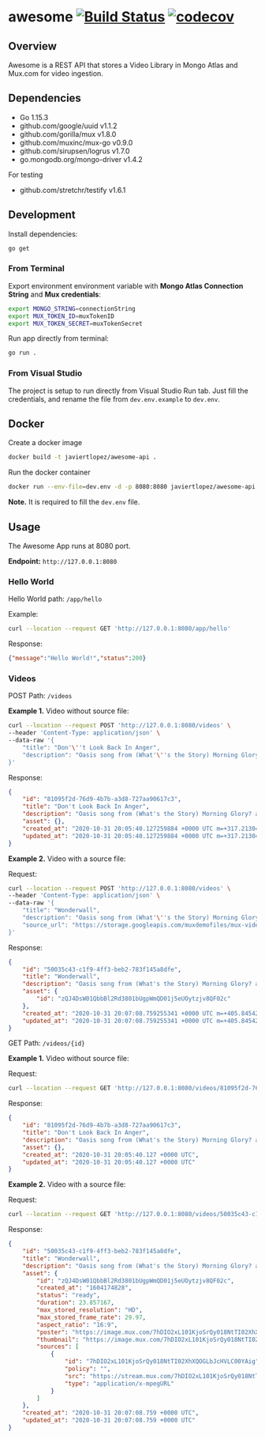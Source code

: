 # awesome [![Build Status](https://travis-ci.com/javiertlopez/awesome.svg?token=pyy6Hs7N6KLZpHXbFbXd&branch=main)](https://travis-ci.com/javiertlopez/awesome) [![codecov](https://codecov.io/gh/javiertlopez/awesome/branch/main/graph/badge.svg?token=I8D2Z4TZX4)](undefined)

## Overview
Awesome is a REST API that stores a Video Library in Mongo Atlas and Mux.com for video ingestion.

## Dependencies

- Go 1.15.3
- github.com/google/uuid v1.1.2
- github.com/gorilla/mux v1.8.0
- github.com/muxinc/mux-go v0.9.0
- github.com/sirupsen/logrus v1.7.0
- go.mongodb.org/mongo-driver v1.4.2

For testing
- github.com/stretchr/testify v1.6.1

## Development

Install dependencies:

```bash
go get
```

### From Terminal

Export environment environment variable with **Mongo Atlas Connection String** and **Mux credentials**:

```bash
export MONGO_STRING=connectionString
export MUX_TOKEN_ID=muxTokenID
export MUX_TOKEN_SECRET=muxTokenSecret
```

Run app directly from terminal:

```bash
go run .
```

### From Visual Studio

The project is setup to run directly from Visual Studio Run tab. Just fill the credentials, and rename the file from `dev.env.example` to `dev.env`.

## Docker

Create a docker image

```bash
docker build -t javiertlopez/awesome-api .
```

Run the docker container

```bash
docker run --env-file=dev.env -d -p 8080:8080 javiertlopez/awesome-api
```

**Note.** It is required to fill the `dev.env` file.

## Usage

The Awesome App runs at 8080 port.

**Endpoint:** `http://127.0.0.1:8080`

### Hello World

Hello World path: `/app/hello`

Example:

```bash
curl --location --request GET 'http://127.0.0.1:8080/app/hello'
```

Response:

```json
{"message":"Hello World!","status":200}
```

### Videos

POST Path: `/videos`

**Example 1.** Video without source file:

```bash
curl --location --request POST 'http://127.0.0.1:8080/videos' \
--header 'Content-Type: application/json' \
--data-raw '{
    "title": "Don'\''t Look Back In Anger",
    "description": "Oasis song from (What'\''s the Story) Morning Glory? album."
}'
```

Response:
```json
{
    "id": "81095f2d-76d9-4b7b-a3d8-727aa90617c3",
    "title": "Don't Look Back In Anger",
    "description": "Oasis song from (What's the Story) Morning Glory? album.",
    "asset": {},
    "created_at": "2020-10-31 20:05:40.127259884 +0000 UTC m=+317.213044791",
    "updated_at": "2020-10-31 20:05:40.127259884 +0000 UTC m=+317.213044791"
}
```

**Example 2.** Video with a source file:

Request:
```bash
curl --location --request POST 'http://127.0.0.1:8080/videos' \
--header 'Content-Type: application/json' \
--data-raw '{
    "title": "Wonderwall",
    "description": "Oasis song from (What'\''s the Story) Morning Glory? album.",
    "source_url": "https://storage.googleapis.com/muxdemofiles/mux-video-intro.mp4"
}'
```

Response:
```json
{
    "id": "50035c43-c1f9-4ff3-beb2-783f145a8dfe",
    "title": "Wonderwall",
    "description": "Oasis song from (What's the Story) Morning Glory? album.",
    "asset": {
        "id": "zQJ4DsW01QbbBl2Rd3801bUgpWmQD01j5eUOytzjv8QF02c"
    },
    "created_at": "2020-10-31 20:07:08.759255341 +0000 UTC m=+405.845420795",
    "updated_at": "2020-10-31 20:07:08.759255341 +0000 UTC m=+405.845420795"
}
```


GET Path: `/videos/{id}`

**Example 1.** Video without source file:

Request:
```bash
curl --location --request GET 'http://127.0.0.1:8080/videos/81095f2d-76d9-4b7b-a3d8-727aa90617c3'
```

Response:
```json
{
    "id": "81095f2d-76d9-4b7b-a3d8-727aa90617c3",
    "title": "Don't Look Back In Anger",
    "description": "Oasis song from (What's the Story) Morning Glory? album.",
    "asset": {},
    "created_at": "2020-10-31 20:05:40.127 +0000 UTC",
    "updated_at": "2020-10-31 20:05:40.127 +0000 UTC"
}
```

**Example 2.** Video with a source file:

Request:
```bash
curl --location --request GET 'http://127.0.0.1:8080/videos/50035c43-c1f9-4ff3-beb2-783f145a8dfe'
```

Response:
```json
{
    "id": "50035c43-c1f9-4ff3-beb2-783f145a8dfe",
    "title": "Wonderwall",
    "description": "Oasis song from (What's the Story) Morning Glory? album.",
    "asset": {
        "id": "zQJ4DsW01QbbBl2Rd3801bUgpWmQD01j5eUOytzjv8QF02c",
        "created_at": "1604174828",
        "status": "ready",
        "duration": 23.857167,
        "max_stored_resolution": "HD",
        "max_stored_frame_rate": 29.97,
        "aspect_ratio": "16:9",
        "poster": "https://image.mux.com/7hDIO2xL101KjoSrQy018NtTI02XhXQOGLbJcHVLC00YAig/thumbnail.png?width=1920\u0026height=1080\u0026smart_crop=true\u0026time=7",
        "thumbnail": "https://image.mux.com/7hDIO2xL101KjoSrQy018NtTI02XhXQOGLbJcHVLC00YAig/thumbnail.png?width=640\u0026height=360\u0026smart_crop=true\u0026time=7",
        "sources": [
            {
                "id": "7hDIO2xL101KjoSrQy018NtTI02XhXQOGLbJcHVLC00YAig",
                "policy": "",
                "src": "https://stream.mux.com/7hDIO2xL101KjoSrQy018NtTI02XhXQOGLbJcHVLC00YAig.m3u8",
                "type": "application/x-mpegURL"
            }
        ]
    },
    "created_at": "2020-10-31 20:07:08.759 +0000 UTC",
    "updated_at": "2020-10-31 20:07:08.759 +0000 UTC"
}
```